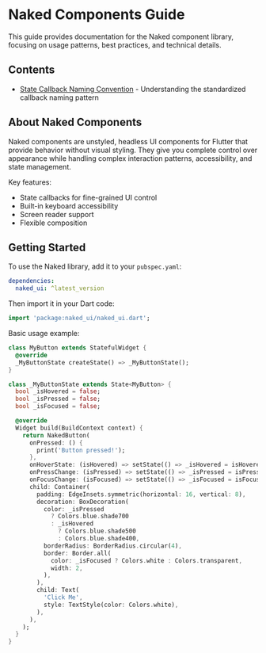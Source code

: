 # Naked Components Guide

This guide provides documentation for the Naked component library, focusing on usage patterns, best practices, and technical details.

## Contents

- [State Callback Naming Convention](./state_callbacks.md) - Understanding the standardized callback naming pattern

## About Naked Components

Naked components are unstyled, headless UI components for Flutter that provide behavior without visual styling. They give you complete control over appearance while handling complex interaction patterns, accessibility, and state management.

Key features:
- State callbacks for fine-grained UI control
- Built-in keyboard accessibility
- Screen reader support
- Flexible composition

## Getting Started

To use the Naked library, add it to your `pubspec.yaml`:

```yaml
dependencies:
  naked_ui: ^latest_version
```

Then import it in your Dart code:

```dart
import 'package:naked_ui/naked_ui.dart';
```

Basic usage example:

```dart
class MyButton extends StatefulWidget {
  @override
  _MyButtonState createState() => _MyButtonState();
}

class _MyButtonState extends State<MyButton> {
  bool _isHovered = false;
  bool _isPressed = false;
  bool _isFocused = false;

  @override
  Widget build(BuildContext context) {
    return NakedButton(
      onPressed: () {
        print('Button pressed!');
      },
      onHoverState: (isHovered) => setState(() => _isHovered = isHovered),
      onPressChange: (isPressed) => setState(() => _isPressed = isPressed),
      onFocusChange: (isFocused) => setState(() => _isFocused = isFocused),
      child: Container(
        padding: EdgeInsets.symmetric(horizontal: 16, vertical: 8),
        decoration: BoxDecoration(
          color: _isPressed
            ? Colors.blue.shade700
            : _isHovered
              ? Colors.blue.shade500
              : Colors.blue.shade400,
          borderRadius: BorderRadius.circular(4),
          border: Border.all(
            color: _isFocused ? Colors.white : Colors.transparent,
            width: 2,
          ),
        ),
        child: Text(
          'Click Me',
          style: TextStyle(color: Colors.white),
        ),
      ),
    );
  }
}
```